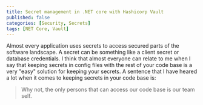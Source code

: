 ```yaml
---
title: Secret management in .NET core with Hashicorp Vault 
published: false
categories: [Security, Secrets]
tags: [NET Core, Vault]
---
```

Almost every application uses secrets to access secured parts of the software landscape. A secret can be something like a client secret or database credentials. I think that almost everyone can relate to me when I say that keeping secrets in config files with the rest of your code base is a very "easy" solution for keeping your secrets. A sentence that I have heared a lot when it comes to keeping secrets in your code base is:
> Why not, the only persons that can access our code base is our team self.